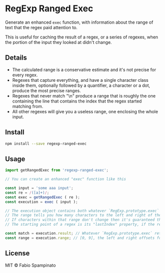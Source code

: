 # RegExp Ranged Exec

Generate an enhanced `exec` function, with information about the range of text that the regex paid attention to.

This is useful for caching the result of a regex, or a series of regexes, when the portion of the input they looked at didn't change.

## Details

- The calculated range is a conservative estimate and it's not precise for every regex.
- Regexes that capture everything, and have a single character class inside them, optionally followed by a quantifier, a character or a dot, produce the most precise ranges.
- Regexes that never match "\n" produce a range that is roughly the one containing the line that contains the index that the regex started matching from.
- All other regexes will give you a useless range, one enclosing the whole input.

## Install

```sh
npm install --save regexp-ranged-exec
```

## Usage

```ts
import getRangedExec from 'regexp-ranged-exec';

// You can create an enhanced "exec" function like this

const input = 'some aaa input';
const re = /([a]+)/;
const exec = getRangedExec ( re );
const execution = exec ( input );

// The execution object contains both whatever `RegExp.prototype.exec` would have given you, and the detected "range" for this match
// The range tells you how many characters to the left and right of the starting point the regex paid attention to
// If characters within that range don't change then it's guaranteed that the regex will return the same result
// The starting point of a regex is its "lastIndex" property, if the regex is either global or sticky, or 0 otherwise

const match = execution.result; // Whatever `RegExp.prototype.exec` returned
const range = execution.range; // [0, 9], the left and right offsets for this execution
```

## License

MIT © Fabio Spampinato
